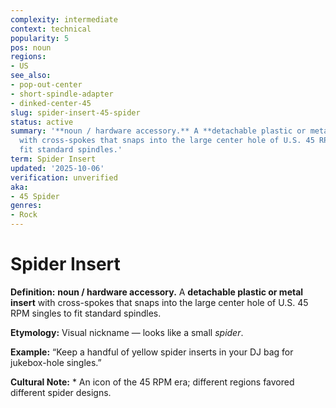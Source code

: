 ```yaml
---
complexity: intermediate
context: technical
popularity: 5
pos: noun
regions:
- US
see_also:
- pop-out-center
- short-spindle-adapter
- dinked-center-45
slug: spider-insert-45-spider
status: active
summary: '**noun / hardware accessory.** A **detachable plastic or metal insert**
  with cross-spokes that snaps into the large center hole of U.S. 45 RPM singles to
  fit standard spindles.'
term: Spider Insert
updated: '2025-10-06'
verification: unverified
aka:
- 45 Spider
genres:
- Rock
---
```


# Spider Insert

**Definition:** **noun / hardware accessory.** A **detachable plastic or metal insert** with cross-spokes that snaps into the large center hole of U.S. 45 RPM singles to fit standard spindles.

**Etymology:** Visual nickname — looks like a small *spider*.

**Example:** “Keep a handful of yellow spider inserts in your DJ bag for jukebox-hole singles.”

**Cultural Note:** * An icon of the 45 RPM era; different regions favored different spider designs.

